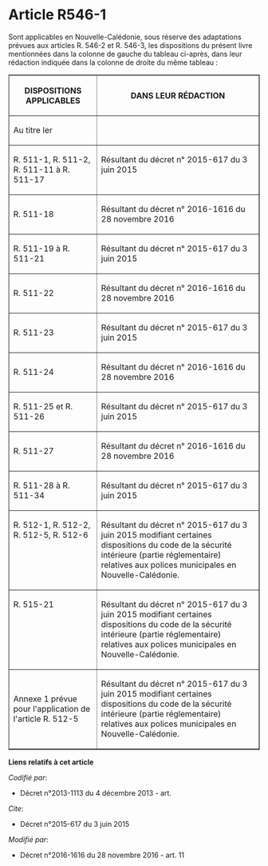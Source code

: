# Article R546-1

Sont applicables en Nouvelle-Calédonie, sous réserve des adaptations prévues aux articles R. 546-2 et R. 546-3, les
dispositions du présent livre mentionnées dans la colonne de gauche du tableau ci-après, dans leur rédaction indiquée dans la
colonne de droite du même tableau : 

<table border="1">
  <tbody>
    <tr>
      <th>

DISPOSITIONS APPLICABLES 

</th>
      <th>

DANS LEUR RÉDACTION 

</th>
    </tr>
    <tr>
      <td valign="middle">

Au titre Ier

</td>
      <td valign="middle" align="left">
    </td></tr>
    <tr>
      <td align="left" valign="top">

R. 511-1, R. 511-2, R. 511-11 à R. 511-17 

</td>
      <td align="left" valign="top">

Résultant du décret n° 2015-617 du 3 juin 2015

</td>
    </tr>
    <tr>
      <td>

R. 511-18

</td>
      <td>

Résultant du décret n° 2016-1616 du 28 novembre 2016

</td>
    </tr>
    <tr>
      <td>

R. 511-19 à R. 511-21 

</td>
      <td>

Résultant du décret n° 2015-617 du 3 juin 2015

</td>
    </tr>
    <tr>
      <td>

R. 511-22 

</td>
      <td>

Résultant du décret n° 2016-1616 du 28 novembre 2016

</td>
    </tr>
    <tr>
      <td>

R. 511-23 

</td>
      <td>

Résultant du décret n° 2015-617 du 3 juin 2015

</td>
    </tr>
    <tr>
      <td>

R. 511-24 

</td>
      <td>

Résultant du décret n° 2016-1616 du 28 novembre 2016

</td>
    </tr>
    <tr>
      <td>

R. 511-25 et R. 511-26

</td>
      <td>

Résultant du décret n° 2015-617 du 3 juin 2015

</td>
    </tr>
    <tr>
      <td>

R. 511-27

</td>
      <td>

Résultant du décret n° 2016-1616 du 28 novembre 2016

</td>
    </tr>
    <tr>
      <td>

R. 511-28 à R. 511-34

</td>
      <td>

Résultant du décret n° 2015-617 du 3 juin 2015

</td>
    </tr>
    <tr>
      <td align="left" valign="top">

R. 512-1, R. 512-2, R. 512-5, R. 512-6

</td>
      <td align="left" valign="top">

Résultant du décret n° 2015-617 du 3 juin 2015 modifiant certaines dispositions du code de la sécurité intérieure (partie
réglementaire) relatives aux polices municipales en Nouvelle-Calédonie.

</td>
    </tr>
    <tr>
      <td valign="top" align="left">

R. 515-21

</td>
      <td align="left" valign="top">

Résultant du 
décret n° 2015-617 du 3 juin 2015
modifiant certaines dispositions du code de la sécurité intérieure (partie réglementaire) relatives aux polices municipales
en Nouvelle-Calédonie.

</td>
    </tr>
    <tr>
      <td valign="middle">

Annexe 1 prévue pour l'application de l'article R. 512-5 

</td>
      <td valign="middle">

Résultant du décret n° 2015-617 du 3 juin 2015 modifiant certaines dispositions du code de la sécurité intérieure (partie
réglementaire) relatives aux polices municipales en Nouvelle-Calédonie. 

</td>
    </tr>
  </tbody>
</table>

**Liens relatifs à cet article**

_Codifié par_:

  - Décret n°2013-1113 du 4 décembre 2013 - art.

_Cite_:

  - Décret n°2015-617 du 3 juin 2015

_Modifié par_:

  - Décret n°2016-1616 du 28 novembre 2016 - art. 11
